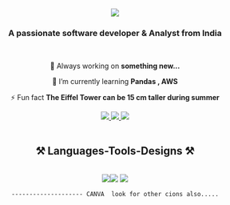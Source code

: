 <h1 align="center">
    <img src="https://readme-typing-svg.herokuapp.com/?font=Righteous&size=35&center=true&vCenter=true&width=500&height=70&duration=4000&lines=Hi+There!+👋;+I'm+Joseph+:);" />
</h1>

<h3 align="center">A passionate software developer & Analyst from India </h3>

<br/>

<div align="center">
 
 🔭 Always working on **something new...**
 
 🌱 I’m currently learning **Pandas , AWS**

⚡ Fun fact **The Eiffel Tower can be 15 cm taller during summer**

 </div>

 <div align="center"> 
  <a href="mailto:josephfrancis6650@gmail.com">
    <img src="https://img.shields.io/badge/Gmail-333333?style=for-the-badge&logo=gmail&logoColor=red" />
  </a>
  <a href="http://www.linkedin.com/in/josephfrancis23" target="_blank">
    <img src="https://img.shields.io/badge/LinkedIn-0077B5?style=for-the-badge&logo=linkedin&logoColor=white" target="_blank" />
  </a>
   <a href="https://leetcode.com/u/josephfrancis23/" target="_blank">
    <img src="https://img.shields.io/badge/-LeetCode-FFA116?style=for-the-badge&logo=LeetCode&logoColor=black" target="_blank" />
  </a> 

  <!--   
  </a>
   <a href="https://www.hackerrank.com/profile/josephthekkanat1" target="_blank">
    <img src="https://img.shields.io/badge/-Hackerrank-2EC866?style=for-the-badge&logo=HackerRank&logoColor=white" target="_blank" />
  </a>
  -->
  </div> 

<br>

 <h2 align="center">⚒️ Languages-Tools-Designs ⚒️</h2>
<br/>
<div align="center">
    <img src="https://skillicons.dev/icons?i=mysql,html,vscode,github" /><img src=https://img.icons8.com/?size=50&id=Ny0t2MYrJ70p />
    <img src="https://skillicons.dev/icons?i=python,c,mysql,java" /><br>
    
    -------------------- CANVA  look for other cions also.....
</div>

<br/>







<!---
josephfrancis60/josephfrancis60 is a ✨ special ✨ repository because its `README.md` (this file) appears on your GitHub profile.
You can click the Preview link to take a look at your changes.
--->

